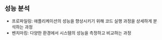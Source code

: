 ## 성능 분석

- 프로파일링: 애플리케이션의 성능을 향상시키기 위해 코드 실행 과정을 상세하게 분석하는 과정
- 벤치마킹: 다양한 환경에서 시스템의 성능을 측정하고 비교하는 과정
